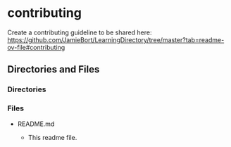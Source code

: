 # contributing

Create a contributing guideline to be shared here:
https://github.com/JamieBort/LearningDirectory/tree/master?tab=readme-ov-file#contributing

## Directories and Files

### Directories

### Files

- README.md

  - This readme file.
